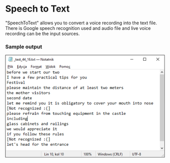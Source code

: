 # Speech to Text

"SpeechToText" allows you to convert a voice recording into the text file. There is Google speech recognition used and audio file and live voice recording can be the input sources.

### Sample output

![Sample output](doc/doc_image_1.png)